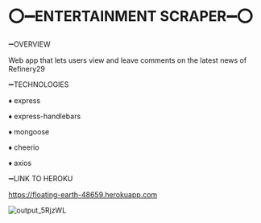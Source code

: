 # ⭕️➖ENTERTAINMENT SCRAPER➖⭕️


➖OVERVIEW

Web app that lets users view and leave comments on the latest news of Refinery29



➖TECHNOLOGIES


   ♦️ express

   ♦️ express-handlebars

   ♦️ mongoose

   ♦️ cheerio

   ♦️ axios
   


➖LINK TO HEROKU


https://floating-earth-48659.herokuapp.com

![output_5RjzWL](https://user-images.githubusercontent.com/47344468/61414812-875b5480-a8b4-11e9-8177-457004672fab.gif)

